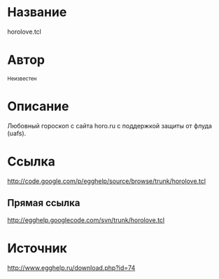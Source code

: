 # Название #
horolove.tcl


# Автор #
<sup>Неизвестен</sup>


# Описание #
Любовный гороскоп с сайта horo.ru с поддержкой защиты от флуда (uafs).


# Ссылка #
http://code.google.com/p/egghelp/source/browse/trunk/horolove.tcl

## Прямая ссылка ##
http://egghelp.googlecode.com/svn/trunk/horolove.tcl


# Источник #
http://www.egghelp.ru/download.php?id=74

